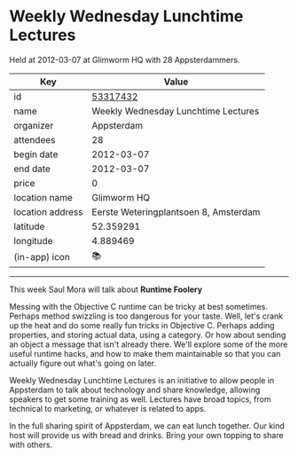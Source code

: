 # Weekly Wednesday Lunchtime Lectures
Held at 2012-03-07 at Glimworm HQ with 28 Appsterdammers.
        
|Key|Value
|---|---|
|id|[53317432](https://www.meetup.com/appsterdam/events/53317432/)|
|name|Weekly Wednesday Lunchtime Lectures|
|organizer|Appsterdam|
|attendees|28|
|begin date|2012-03-07|
|end date|2012-03-07|
|price|0|
|location name|Glimworm HQ|
|location address|Eerste Weteringplantsoen 8, Amsterdam|
|latitude|52.359291|
|longitude|4.889469|
|(in-app) icon|📚|

---

This week Saul Mora will talk about **Runtime Foolery**

Messing with the Objective C runtime can be tricky at best sometimes. Perhaps method swizzling is too dangerous for your taste. Well, let's crank up the heat and do some really fun tricks in Objective C. Perhaps adding properties, and storing actual data, using a category. Or how about sending an object a message that isn't already there. We'll explore some of the more useful runtime hacks, and how to make them maintainable so that you can actually figure out what's going on later. 

Weekly Wednesday Lunchtime Lectures is an initiative to allow people in Appsterdam to talk about technology and share knowledge, allowing speakers to get some training as well. Lectures have broad topics, from technical to marketing, or whatever is related to apps.

In the full sharing spirit of Appsterdam, we can eat lunch together. Our kind host will provide us with bread and drinks. Bring your own topping to share with others.


